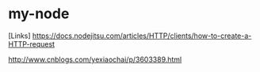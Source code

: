 # my-node

[Links]
https://docs.nodejitsu.com/articles/HTTP/clients/how-to-create-a-HTTP-request

http://www.cnblogs.com/yexiaochai/p/3603389.html
